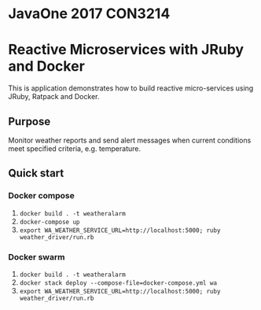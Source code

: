 # JavaOne 2017 CON3214 #
# Reactive Microservices with JRuby and Docker #
This is application demonstrates how to build reactive micro-services using JRuby, Ratpack and Docker.

## Purpose ##
Monitor weather reports and send alert messages when current conditions meet specified criteria, e.g. temperature.

## Quick start ##
### Docker compose ###
1. `docker build . -t weatheralarm`
2. `docker-compose up`
3. `export WA_WEATHER_SERVICE_URL=http://localhost:5000; ruby weather_driver/run.rb`
### Docker swarm ###
1. `docker build . -t weatheralarm`
2. `docker stack deploy --compose-file=docker-compose.yml wa`
3. `export WA_WEATHER_SERVICE_URL=http://localhost:5000; ruby weather_driver/run.rb`